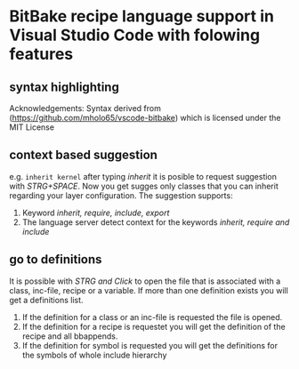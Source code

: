 # BitBake recipe language support in Visual Studio Code with folowing features

## syntax highlighting
Acknowledgements:
Syntax derived from (https://github.com/mholo65/vscode-bitbake) which is licensed under the MIT License

## context based suggestion
e.g. ```inherit kernel``` after typing *inherit* it is posible to request suggestion with *STRG+SPACE*. Now you get sugges only classes that you can inherit regarding your layer configuration.
The suggestion supports:
1. Keyword *inherit, require, include, export*
2. The language server detect context for the keywords *inherit, require and include*

## go to definitions
It is possible with *STRG and Click* to open the file that is associated with a class, inc-file, recipe or a variable. If more than one definition exists you will get a definitions list.
1. If the definition for a class or an inc-file is requested the file is opened. 
2. If the definition for a recipe is requestet you will get the definition of the recipe and all bbappends.
3. If the definition for symbol is requested you will get the definitions for the symbols of whole include hierarchy



